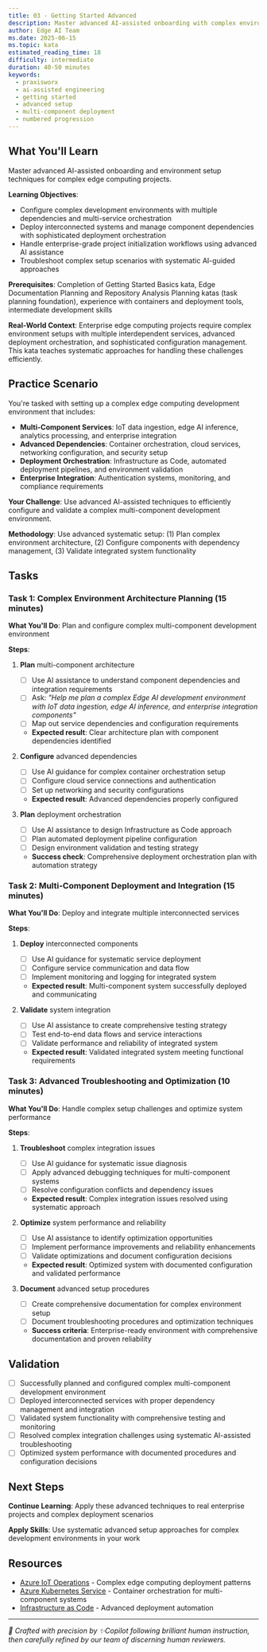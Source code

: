 ```yaml
---
title: 03 - Getting Started Advanced
description: Master advanced AI-assisted onboarding with complex environment setups, multi-component deployment, and sophisticated project initialization workflows
author: Edge AI Team
ms.date: 2025-06-15
ms.topic: kata
estimated_reading_time: 18
difficulty: intermediate
duration: 40-50 minutes
keywords:
  - praxisworx
  - ai-assisted engineering
  - getting started
  - advanced setup
  - multi-component deployment
  - numbered progression
---
```


## What You'll Learn

Master advanced AI-assisted onboarding and environment setup techniques for complex edge computing projects.

**Learning Objectives**:

- Configure complex development environments with multiple dependencies and multi-service orchestration
- Deploy interconnected systems and manage component dependencies with sophisticated deployment orchestration
- Handle enterprise-grade project initialization workflows using advanced AI assistance
- Troubleshoot complex setup scenarios with systematic AI-guided approaches

**Prerequisites**: Completion of Getting Started Basics kata, Edge Documentation Planning and Repository Analysis Planning katas (task planning foundation), experience with containers and deployment tools, intermediate development skills

**Real-World Context**: Enterprise edge computing projects require complex environment setups with multiple interdependent services, advanced deployment orchestration, and sophisticated configuration management. This kata teaches systematic approaches for handling these challenges efficiently.

## Practice Scenario

You're tasked with setting up a complex edge computing development environment that includes:

- **Multi-Component Services**: IoT data ingestion, edge AI inference, analytics processing, and enterprise integration
- **Advanced Dependencies**: Container orchestration, cloud services, networking configuration, and security setup
- **Deployment Orchestration**: Infrastructure as Code, automated deployment pipelines, and environment validation
- **Enterprise Integration**: Authentication systems, monitoring, and compliance requirements

**Your Challenge**: Use advanced AI-assisted techniques to efficiently configure and validate a complex multi-component development environment.

**Methodology**: Use advanced systematic setup: (1) Plan complex environment architecture, (2) Configure components with dependency management, (3) Validate integrated system functionality

## Tasks

### Task 1: Complex Environment Architecture Planning (15 minutes)

**What You'll Do**: Plan and configure complex multi-component development environment

**Steps**:

1. **Plan** multi-component architecture
   - [ ] Use AI assistance to understand component dependencies and integration requirements
   - [ ] Ask: *"Help me plan a complex Edge AI development environment with IoT data ingestion, edge AI inference, and enterprise integration components"*
   - [ ] Map out service dependencies and configuration requirements
   - **Expected result**: Clear architecture plan with component dependencies identified

2. **Configure** advanced dependencies
   - [ ] Use AI guidance for complex container orchestration setup
   - [ ] Configure cloud service connections and authentication
   - [ ] Set up networking and security configurations
   - **Expected result**: Advanced dependencies properly configured

3. **Plan** deployment orchestration
   - [ ] Use AI assistance to design Infrastructure as Code approach
   - [ ] Plan automated deployment pipeline configuration
   - [ ] Design environment validation and testing strategy
   - **Success check**: Comprehensive deployment orchestration plan with automation strategy

### Task 2: Multi-Component Deployment and Integration (15 minutes)

**What You'll Do**: Deploy and integrate multiple interconnected services

**Steps**:

1. **Deploy** interconnected components
   - [ ] Use AI guidance for systematic service deployment
   - [ ] Configure service communication and data flow
   - [ ] Implement monitoring and logging for integrated system
   - **Expected result**: Multi-component system successfully deployed and communicating

2. **Validate** system integration
   - [ ] Use AI assistance to create comprehensive testing strategy
   - [ ] Test end-to-end data flows and service interactions
   - [ ] Validate performance and reliability of integrated system
   - **Expected result**: Validated integrated system meeting functional requirements

### Task 3: Advanced Troubleshooting and Optimization (10 minutes)

**What You'll Do**: Handle complex setup challenges and optimize system performance

**Steps**:

1. **Troubleshoot** complex integration issues
   - [ ] Use AI guidance for systematic issue diagnosis
   - [ ] Apply advanced debugging techniques for multi-component systems
   - [ ] Resolve configuration conflicts and dependency issues
   - **Expected result**: Complex integration issues resolved using systematic approach

2. **Optimize** system performance and reliability
   - [ ] Use AI assistance to identify optimization opportunities
   - [ ] Implement performance improvements and reliability enhancements
   - [ ] Validate optimizations and document configuration decisions
   - **Expected result**: Optimized system with documented configuration and validated performance

3. **Document** advanced setup procedures
   - [ ] Create comprehensive documentation for complex environment setup
   - [ ] Document troubleshooting procedures and optimization techniques
   - **Success criteria**: Enterprise-ready environment with comprehensive documentation and proven reliability

## Validation

- [ ] Successfully planned and configured complex multi-component development environment
- [ ] Deployed interconnected services with proper dependency management and integration
- [ ] Validated system functionality with comprehensive testing and monitoring
- [ ] Resolved complex integration challenges using systematic AI-assisted troubleshooting
- [ ] Optimized system performance with documented procedures and configuration decisions

## Next Steps

**Continue Learning**: Apply these advanced techniques to real enterprise projects and complex deployment scenarios

**Apply Skills**: Use systematic advanced setup approaches for complex development environments in your work

## Resources

- [Azure IoT Operations][azure-iot-operations] - Complex edge computing deployment patterns
- [Azure Kubernetes Service][azure-kubernetes] - Container orchestration for multi-component systems
- [Infrastructure as Code][terraform-azure] - Advanced deployment automation

---

<!-- Reference Links -->
[azure-iot-operations]: https://learn.microsoft.com/en-us/azure/iot-operations/
[azure-kubernetes]: https://learn.microsoft.com/en-us/azure/aks/
[terraform-azure]: https://learn.microsoft.com/en-us/azure/developer/terraform/

<!-- markdownlint-disable MD036 -->
*🤖 Crafted with precision by ✨Copilot following brilliant human instruction,
then carefully refined by our team of discerning human reviewers.*
<!-- markdownlint-enable MD036 -->
